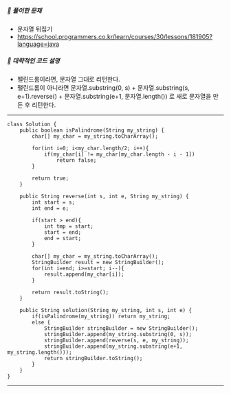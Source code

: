##### **📘 풀이한 문제**

- 문자열 뒤집기
- https://school.programmers.co.kr/learn/courses/30/lessons/181905?language=java

##### **📜 대략적인 코드 설명**

* 팰린드롬이라면, 문자열 그대로 리턴한다.
* 팰린드롬이 아니라면 문자열.substring(0, s) + 문자열.substring(s, e+1).reverse() + 문자열.substring(e+1, 문자열.length()) 로 새로 문자열을 만든 후 리턴한다.

------

```
class Solution {
    public boolean isPalindrome(String my_string) {
        char[] my_char = my_string.toCharArray();
        
        for(int i=0; i<my_char.length/2; i++){
            if(my_char[i] != my_char[my_char.length - i - 1]) 
                return false;
        }
        
        return true;
    }
    
    public String reverse(int s, int e, String my_string) {
        int start = s;
        int end = e;
        
        if(start > end){
            int tmp = start;
            start = end;
            end = start;
        }
        
        char[] my_char = my_string.toCharArray();
        StringBuilder result = new StringBuilder();
        for(int i=end; i>=start; i--){
            result.append(my_char[i]);
        }
        
        return result.toString();
    }
    
    public String solution(String my_string, int s, int e) {
        if(isPalindrome(my_string)) return my_string;
        else {
            StringBuilder stringBuilder = new StringBuilder();
            stringBuilder.append(my_string.substring(0, s));
            stringBuilder.append(reverse(s, e, my_string));
            stringBuilder.append(my_string.substring(e+1, my_string.length()));
            return stringBuilder.toString();
        }
    }
}

```

------

